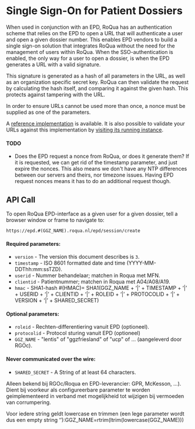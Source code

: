 Single Sign-On for Patient Dossiers
===================================

When used in conjunction with an EPD, RoQua has an authentication scheme that relies on the EPD to open a URL that will authenticate a user and open a given dossier number. This enables EPD vendors to build a single sign-on solution that integrates RoQua without the need for the management of users within RoQua. When the SSO-authentication is enabled, the only way for a user to open a dossier, is when the EPD generates a URL with a valid signature.

This signature is generated as a hash of all parameters in the URL, as well as an organization specific secret key. RoQua can then validate the request by calculating the hash itself, and comparing it against the given hash. This protects against tampering with the URL.

In order to ensure URLs cannot be used more than once, a nonce must be supplied as one of the parameters.

A [reference implementation](https://github.com/roqua/urlspec/blob/master/app/controllers/generators_controller.rb) is available. It is also possible to validate your URLs against this implementation by [visiting its running instance](http://roqua-urlspec.heroku.com/generator/new).

#### TODO

* Does the EPD request a nonce from RoQua, or does it generate them? If it is requested, we can get rid of the timestamp parameter, and just expire the nonces. This also means we don't have any NTP differences between our servers and theirs, nor timezone issues. Having EPD request nonces means it has to do an additional request though.

## API Call

To open RoQua EPD-interface as a given user for a given dossier, tell a browser
window or frame to navigate to:

`https://epd.#(GGZ_NAME).roqua.nl/epd/session/create`

#### Required parameters:

  * `version`       - The version this document describes is `3`.
  * `timestamp`     - ISO 8601 formatted date and time (YYYY-MM-DDThh:mm:ssTZD).
  * `userid`        - Nummer behandelaar; matchen in Roqua met MFN.
  * `clientid`      - Patientnummer; matchen in Roqua met A04/A08/A19.
  * `hmac`          - SHA1-hash #(HMAC)= SHA1(GGZ_NAME + ‘|’ + TIMESTAMP + ‘|’ + USERID + ‘|’ + CLIENTID + ‘|’ + ROLEID + ‘|’ + PROTOCOLID + ‘|’ + VERSION + ‘|’ + SHARED_SECRET)

#### Optional parameters:

  * `roleid`        - Rechten-differentiering vanuit EPD (optioneel).
  * `protocolid`    - Protocol sturing vanuit EPD (optioneel)
  * `GGZ_NAME`      - "lentis" of "ggzfriesland" of "ucp" of … (aangeleverd door RGOc).

#### Never communicated over the wire:

  * `SHARED_SECRET` - A String of at least 64 characters.

Alleen bekend bij RGOc/Roqua en EPD-leverancier: GPR, McKesson, ...). Dient bij voorkeur als configureerbare parameter te worden geimplementeerd in verband met mogelijkheid tot wijzigen bij vermoeden van corrumpering.

Voor iedere string geldt lowercase en trimmen (een lege parameter wordt dus een empty string ‘’):GGZ_NAME=rtrim(ltrim(lowercase(GGZ_NAME)))
